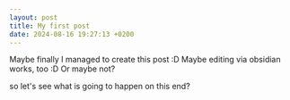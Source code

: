 ```yaml
---
layout: post
title: My first post
date: 2024-08-16 19:27:13 +0200
---
```


Maybe finally I managed to create this post :D 
Maybe editing via obsidian works, too :D
Or maybe not?

so let's see what is going to happen on this end?
